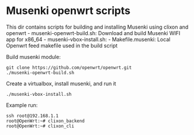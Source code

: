 # Musenki openwrt scripts

This dir contains scripts for building and installing Musenki using clixon and openwrt
     - musenki-openwrt-build.sh: Download and build Musenki WIFI app for x86_64
     - musenki-vbox-install.sh: 
     - Makefile.musenki: Local Openwrt feed makefile used in the build script

Build musenki module:
```
git clone https://github.com/openwrt/openwrt.git
./musenki-openwrt-build.sh
```

Create a virtualbox, install musenki, and run it
```
./musenki-vbox-install.sh
```

Example run:
```
ssh root@192.168.1.1
root@OpenWrt:~# clixon_backend
root@OpenWrt:~# clixon_cli
```
